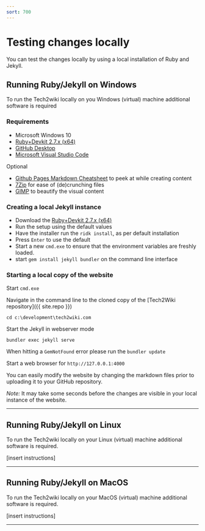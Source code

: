 ```yaml
---
sort: 700
---
```

# Testing changes locally

You can test the changes locally by using a local installation of Ruby and Jekyll.

## Running Ruby/Jekyll on Windows

To run the Tech2wiki locally on you Windows (virtual) machine additional software is required
### Requirements

*   Microsoft Windows 10
*   [Ruby+Devkit 2.7.x (x64)](https://github.com/oneclick/rubyinstaller2/releases/download/RubyInstaller-2.7.2-1/rubyinstaller-devkit-2.7.2-1-x64.exe)
*   [GitHub Desktop](https://central.github.com/deployments/desktop/desktop/latest/win32)
*   [Microsoft Visual Studio Code](https://code.visualstudio.com/docs/?dv=win)

Optional
*   [Github Pages Markdown Cheatsheet](/assets/pdf/markdown-cheatsheet-online.pdf) to peek at while creating content
*   [7Zip](https://www.7-zip.org/download.html) for ease of (de)crunching files
*   [GIMP](https://download.gimp.org/pub/gimp/v2.10/windows/) to beautify the visual content


### Creating a local Jekyll instance

*   Download the [Ruby+Devkit 2.7.x (x64)](https://github.com/oneclick/rubyinstaller2/releases/download/RubyInstaller-2.7.2-1/rubyinstaller-devkit-2.7.2-1-x64.exe)
*   Run the setup using the default values
*   Have the installer run the `ridk install`, as per default installation
*   Press `Enter` to use the default
*   Start a new `cmd.exe` to ensure that the environment variables are freshly loaded.
*   start `gem install jekyll bundler` on the command line interface

### Starting a local copy of the website

Start `cmd.exe`

Navigate in the command line to the cloned copy of the [Tech2Wiki repository]({{ site.repo }})

`cd c:\development\tech2wiki.com`

Start the Jekyll in webserver mode

`bundler exec jekyll serve`

When hitting a `GemNotFound` error please run the `bundler update`

Start a web browser for `http://127.0.0.1:4000`

You can easily modify the website by changing the markdown files prior to uploading it to your GitHub repository.

_Note:_ It may take some seconds before the changes are visible in your local instance of the website.

---
## Running Ruby/Jekyll on Linux

To run the Tech2wiki locally on your Linux (virtual) machine additional software is required.

[insert instructions]

---
## Running Ruby/Jekyll on MacOS

To run the Tech2wiki locally on your MacOS (virtual) machine additional software is required.

[insert instructions]

---